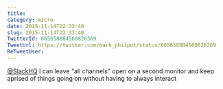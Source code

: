 ```yaml
---
title: 
category: micro
date: 2015-11-14T22:33:40
slug: 2015-11-14T22:33:40
TwitterId: 665658884560826369
TweetUrl: https://twitter.com/mark_philpot/status/665658884560826369
ReTweetUser: 
---
```


[@SlackHQ](https://twitter.com/SlackHQ) I can leave "all channels" open on a second monitor and keep aprised of things going on without having to always interact